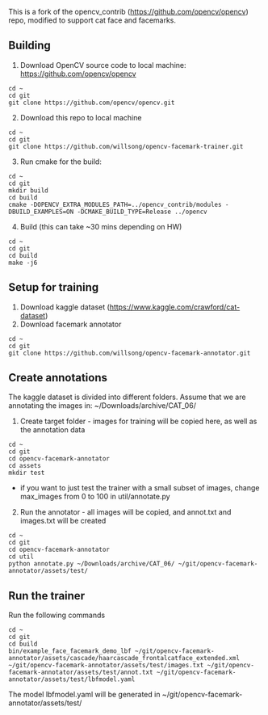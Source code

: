 This is a fork of the opencv_contrib (https://github.com/opencv/opencv) repo, modified to support cat face and facemarks.

## Building

1. Download OpenCV source code to local machine: https://github.com/opencv/opencv
```
cd ~
cd git
git clone https://github.com/opencv/opencv.git
```
2. Download this repo to local machine
```
cd ~
cd git
git clone https://github.com/willsong/opencv-facemark-trainer.git
```
3. Run cmake for the build:
```
cd ~
cd git
mkdir build
cd build
cmake -DOPENCV_EXTRA_MODULES_PATH=../opencv_contrib/modules -DBUILD_EXAMPLES=ON -DCMAKE_BUILD_TYPE=Release ../opencv
```
4. Build (this can take ~30 mins depending on HW)
```
cd ~
cd git
cd build
make -j6
```

## Setup for training

1. Download kaggle dataset (https://www.kaggle.com/crawford/cat-dataset)
2. Download facemark annotator
```
cd ~
cd git
git clone https://github.com/willsong/opencv-facemark-annotator.git
```

## Create annotations

The kaggle dataset is divided into different folders.
Assume that we are annotating the images in: ~/Downloads/archive/CAT_06/

1. Create target folder - images for training will be copied here, as well as the annotation data
```
cd ~
cd git
cd opencv-facemark-annotator
cd assets
mkdir test
```
- if you want to just test the trainer with a small subset of images, change max_images from 0 to 100 in util/annotate.py
2. Run the annotator - all images will be copied, and annot.txt and images.txt will be created
```
cd ~
cd git
cd opencv-facemark-annotator
cd util
python annotate.py ~/Downloads/archive/CAT_06/ ~/git/opencv-facemark-annotator/assets/test/
```

## Run the trainer

Run the following commands
```
cd ~
cd git
cd build
bin/example_face_facemark_demo_lbf ~/git/opencv-facemark-annotator/assets/cascade/haarcascade_frontalcatface_extended.xml ~/git/opencv-facemark-annotator/assets/test/images.txt ~/git/opencv-facemark-annotator/assets/test/annot.txt ~/git/opencv-facemark-annotator/assets/test/lbfmodel.yaml
```
The model lbfmodel.yaml will be generated in ~/git/opencv-facemark-annotator/assets/test/
